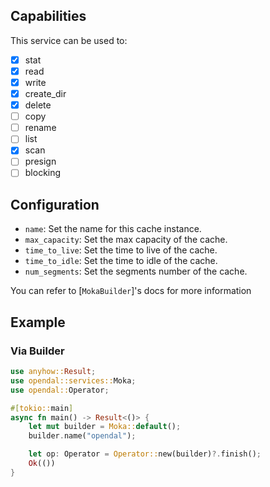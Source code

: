 ## Capabilities

This service can be used to:

- [x] stat
- [x] read
- [x] write
- [x] create_dir
- [x] delete
- [ ] copy
- [ ] rename
- [ ] list
- [x] scan
- [ ] presign
- [ ] blocking

## Configuration

- `name`: Set the name for this cache instance.
- `max_capacity`: Set the max capacity of the cache.
- `time_to_live`: Set the time to live of the cache.
- `time_to_idle`: Set the time to idle of the cache.
- `num_segments`: Set the segments number of the cache.

You can refer to [`MokaBuilder`]'s docs for more information

## Example

### Via Builder

```rust
use anyhow::Result;
use opendal::services::Moka;
use opendal::Operator;

#[tokio::main]
async fn main() -> Result<()> {
    let mut builder = Moka::default();
    builder.name("opendal");

    let op: Operator = Operator::new(builder)?.finish();
    Ok(())
}
```
